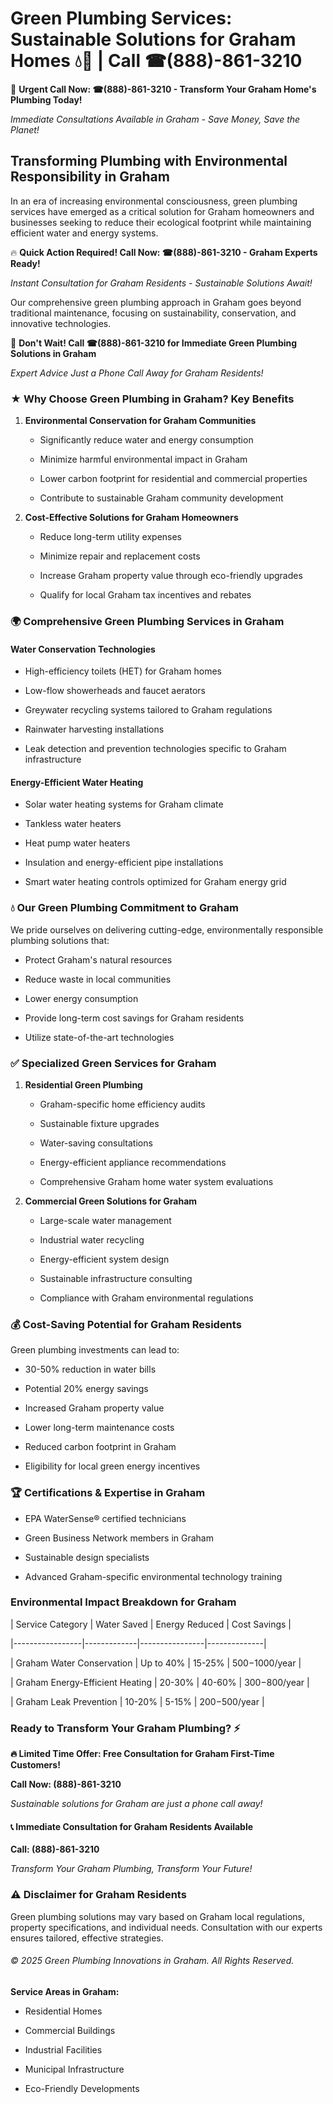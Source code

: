 # Green Plumbing Services: Sustainable Solutions for Graham Homes 💧🌿 | Call ☎(888)-861-3210

🚨 **Urgent Call Now: ☎(888)-861-3210 - Transform Your Graham Home's Plumbing Today!**
*Immediate Consultations Available in Graham - Save Money, Save the Planet!*

## Transforming Plumbing with Environmental Responsibility in Graham

In an era of increasing environmental consciousness, green plumbing services have emerged as a critical solution for Graham homeowners and businesses seeking to reduce their ecological footprint while maintaining efficient water and energy systems. 

🔥 **Quick Action Required! Call Now: ☎(888)-861-3210 - Graham Experts Ready!**
*Instant Consultation for Graham Residents - Sustainable Solutions Await!*

Our comprehensive green plumbing approach in Graham goes beyond traditional maintenance, focusing on sustainability, conservation, and innovative technologies.

🚨 **Don't Wait! Call ☎(888)-861-3210 for Immediate Green Plumbing Solutions in Graham**
*Expert Advice Just a Phone Call Away for Graham Residents!*

### ★ Why Choose Green Plumbing in Graham? Key Benefits

1. **Environmental Conservation for Graham Communities** 
   - Significantly reduce water and energy consumption
   - Minimize harmful environmental impact in Graham
   - Lower carbon footprint for residential and commercial properties
   - Contribute to sustainable Graham community development

2. **Cost-Effective Solutions for Graham Homeowners** 
   - Reduce long-term utility expenses
   - Minimize repair and replacement costs
   - Increase Graham property value through eco-friendly upgrades
   - Qualify for local Graham tax incentives and rebates

### 🌍 Comprehensive Green Plumbing Services in Graham

#### Water Conservation Technologies
- High-efficiency toilets (HET) for Graham homes
- Low-flow showerheads and faucet aerators
- Greywater recycling systems tailored to Graham regulations
- Rainwater harvesting installations
- Leak detection and prevention technologies specific to Graham infrastructure

#### Energy-Efficient Water Heating
- Solar water heating systems for Graham climate
- Tankless water heaters
- Heat pump water heaters
- Insulation and energy-efficient pipe installations
- Smart water heating controls optimized for Graham energy grid

### 💧 Our Green Plumbing Commitment to Graham

We pride ourselves on delivering cutting-edge, environmentally responsible plumbing solutions that:
- Protect Graham's natural resources
- Reduce waste in local communities
- Lower energy consumption
- Provide long-term cost savings for Graham residents
- Utilize state-of-the-art technologies

### ✅ Specialized Green Services for Graham

1. **Residential Green Plumbing**
   - Graham-specific home efficiency audits
   - Sustainable fixture upgrades
   - Water-saving consultations
   - Energy-efficient appliance recommendations
   - Comprehensive Graham home water system evaluations

2. **Commercial Green Solutions for Graham**
   - Large-scale water management
   - Industrial water recycling
   - Energy-efficient system design
   - Sustainable infrastructure consulting
   - Compliance with Graham environmental regulations

### 💰 Cost-Saving Potential for Graham Residents

Green plumbing investments can lead to:
- 30-50% reduction in water bills
- Potential 20% energy savings
- Increased Graham property value
- Lower long-term maintenance costs
- Reduced carbon footprint in Graham
- Eligibility for local green energy incentives

### 🏆 Certifications & Expertise in Graham

- EPA WaterSense® certified technicians
- Green Business Network members in Graham
- Sustainable design specialists
- Advanced Graham-specific environmental technology training

### Environmental Impact Breakdown for Graham

| Service Category | Water Saved | Energy Reduced | Cost Savings |
|-----------------|-------------|----------------|--------------|
| Graham Water Conservation | Up to 40% | 15-25% | $500-$1000/year |
| Graham Energy-Efficient Heating | 20-30% | 40-60% | $300-$800/year |
| Graham Leak Prevention | 10-20% | 5-15% | $200-$500/year |

### Ready to Transform Your Graham Plumbing? ⚡

**🔥 Limited Time Offer: Free Consultation for Graham First-Time Customers!**

**Call Now: (888)-861-3210**
*Sustainable solutions for Graham are just a phone call away!*

#### 📞 Immediate Consultation for Graham Residents Available

**Call: (888)-861-3210**
*Transform Your Graham Plumbing, Transform Your Future!*

### ⚠️ Disclaimer for Graham Residents

Green plumbing solutions may vary based on Graham local regulations, property specifications, and individual needs. Consultation with our experts ensures tailored, effective strategies.

###### © 2025 Green Plumbing Innovations in Graham. All Rights Reserved.

**Service Areas in Graham:** 
- Residential Homes
- Commercial Buildings
- Industrial Facilities
- Municipal Infrastructure
- Eco-Friendly Developments